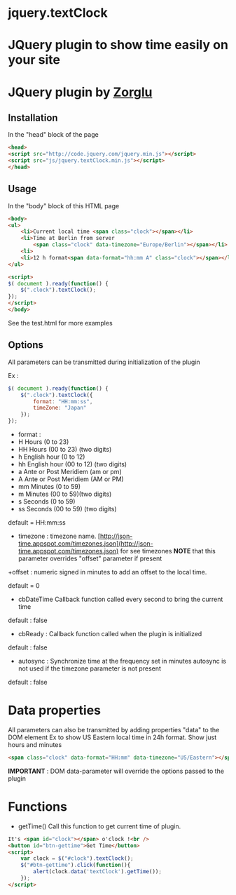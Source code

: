 jquery.textClock
=======

# JQuery plugin to show time easily on your site

# JQuery plugin by [Zorglu](https://github.com/Zorglu)

## Installation
In the "head" block of the page
```html
<head>
<script src="http://code.jquery.com/jquery.min.js"></script>
<script src="js/jquery.textClock.min.js"></script>
</head>
```

## Usage
In the "body" block of this HTML page

```html
<body>
<ul>
	<li>Current local time <span class="clock"></span></li>
	<li>Time at Berlin from server
		<span class="clock" data-timezone="Europe/Berlin"></span></li>
	<li>
	<li>12 h format<span data-format="hh:mm A" class="clock"></span></li>
</ul>

<script>
$( document ).ready(function() {
	$(".clock").textClock();
});
</script>
</body>
```
See the test.html for more examples

## Options
All parameters can be transmitted during initialization of the plugin

Ex :
```javascript
$( document ).ready(function() {
	$(".clock").textClock({
		format: "HH:mm:ss",
		timeZone: "Japan"
	});
});

```

* format :
* H    Hours (0 to 23)
* HH   Hours (00 to 23) (two digits)
* h    English hour (0 to 12)
* hh   English hour (00 to 12) (two digits)
* a    Ante or Post Meridiem (am or pm)
* A    Ante or Post Meridiem (AM or PM)
* mm   Minutes (0 to 59)
* m    Minutes (00 to 59)(two digits)
* s    Seconds (0 to 59)
* ss   Seconds (00 to 59) (two digits)

default = HH:mm:ss

* timezone :
timezone name. [http://json-time.appspot.com/timezones.json](http://json-time.appspot.com/timezones.json) for see timezones
**NOTE** that this parameter overrides "offset" parameter if present

+offset :
numeric signed in minutes to add an offset to the local time.

default = 0

* cbDateTime
Callback function called every second to bring the current time

default : false

* cbReady :
Callback function called when the plugin is initialized

default : false

* autosync :
Synchronize time at the frequency set in minutes
autosync is not used if the timezone parameter is not present

default : false

# Data properties
All parameters can also be transmitted by adding properties "data" to the DOM element
Ex to show US Eastern local time in 24h format. Show just hours and minutes
```html
<span class="clock" data-format="HH:mm" data-timezone="US/Eastern"></span>
```

**IMPORTANT** :
DOM data-parameter will override the options passed to the plugin

# Functions

* getTime()
Call this function to get current time of plugin.
```html
It's <span id="clock"></span> o'clock !<br />
<button id="btn-gettime">Get Time</button>
<script>
	var clock = $("#clock").textClock();
	$("#btn-gettime").click(function(){
		alert(clock.data('textClock').getTime());
	});
</script>
```

